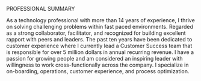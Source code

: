 PROFESSIONAL SUMMARY

As a technology professional with more than 14 years of experience,
I thrive on solving challenging problems within fast paced environments. Regarded as a strong collaborator, facilitator, and recognized for building excellent rapport with peers and leaders.
The past ten years have been dedicated to customer experience where I currently lead a Customer Success team that is responsible for over 5 million dollars in annual recurring revenue. I have a passion for growing people and am considered an inspiring leader with willingness to work cross-functionally across the company.
I specialize in on-boarding, operations, customer experience, and process optimization.
